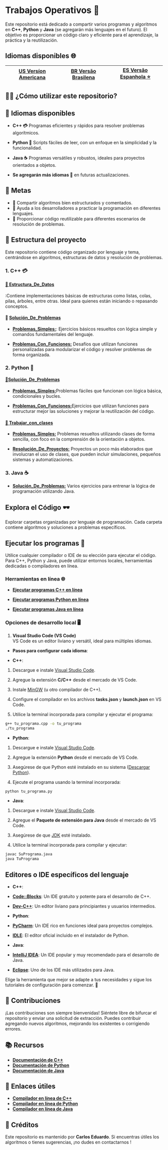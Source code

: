 # Trabajos Operativos 🚀

Este repositorio está dedicado a compartir varios programas y algoritmos en **C++**, **Python** y **Java** (se agregarán más lenguajes en el futuro). El objetivo es proporcionar un código claro y eficiente para el aprendizaje, la práctica y la reutilización.

## Idiomas disponibles 🌐

| **[US Versíon Americana](../../README.md)** | **[BR Versão Brasilena](README-BR.md)** | **[ES Versão Espanhola ⭐](README-ES.md)**|
|:-----------------------------------------------------------------------------------------------------:|:----------------------------------------------------------------------------------------------:|:------------------------------------------------------------------------------------------------:|

## 🧑‍💻 ¿Cómo utilizar este repositorio?

## 🚀 Idiomas disponibles

- **C++ 💳** Programas eficientes y rápidos para resolver problemas algorítmicos.  

- **Python 🐍** Scripts fáciles de leer, con un enfoque en la simplicidad y la funcionalidad.  

- **Java ☕** Programas versátiles y robustos, ideales para proyectos orientados a objetos.  

- **Se agregarán más idiomas 🚀** en futuras actualizaciones.

## 🎯 Metas

- 📱 Compartir algoritmos bien estructurados y comentados.  
- 💁 Ayuda a los desarrolladores a practicar la programación en diferentes lenguajes.  
- 🤺 Proporcionar código reutilizable para diferentes escenarios de resolución de problemas.

## 📂 Estructura del proyecto

Este repositorio contiene código organizado por lenguaje y tema, centrándose en algoritmos, estructuras de datos y resolución de problemas.

### 1. C++ 💳

#### [📁 **Estructura_De_Datos**](../../Programming%20In%20C++/data_struct/README.md)  

:Contiene implementaciones básicas de estructuras como listas, colas, pilas, árboles, entre otras. Ideal para quienes están iniciando o repasando conceptos.

#### 📁 [**Solución_De_Problemas**](../../Programming%20In%20C++/resolution_problems/README.md)  

- [**Problemas_Simples:**](../../Programming%20In%20C++/resolution_problems/simple_problems/README.md): Ejercicios básicos resueltos con lógica simple y comandos fundamentales del lenguaje.  

- [**Problemas_Con_Funciones:**](../../Programming%20In%20C++/resolution_problems/problems_with_functions/README.md) Desafíos que utilizan funciones personalizadas para modularizar el código y resolver problemas de forma organizada.

### 2. Python 🐍

#### [📁**Solución_De_Problemas**](../../Programming%20In%20Python/resolution_problems/README.md)

- [**Problemas_Simples:**](../../Programming%20In%20Python/resolution_problems/simple_problems/)Problemas fáciles que funcionan con lógica básica, condicionales y bucles.  

- [**Problemas_Con_Funciones:**](../../Programming%20In%20Python/resolution_problems/functions_problems/)Ejercicios que utilizan funciones para estructurar mejor las soluciones y mejorar la reutilización del código.

#### [📁 **Trabajar_con_clases**](../../Programming%20In%20Python/works_with_classes/README.md)

- [**Problemas_Simples:**](../../Programming%20In%20Python/works_with_classes/normal_problems/) Problemas resueltos utilizando clases de forma sencilla, con foco en la comprensión de la orientación a objetos.  

- [**Resolución_De_Proyectos:**](../../Programming%20In%20Python/works_with_classes/projects_resolutions/) Proyectos un poco más elaborados que involucran el uso de clases, que pueden incluir simulaciones, pequeños sistemas y automatizaciones.

### 3. Java ☕

- [**Solución_De_Problemas:**](../../Programming%20In%20Java/) Varios ejercicios para entrenar la lógica de programación utilizando Java.

## Explora el Código 🕶️  

Explorar carpetas organizadas por lenguaje de programación. Cada carpeta contiene algoritmos y soluciones a problemas específicos.

## Ejecutar los programas 🏃  

Utilice cualquier compilador o IDE de su elección para ejecutar el código. Para C++, Python y Java, puede utilizar entornos locales, herramientas dedicadas o compiladores en línea.  

### Herramientas en línea 🌐

- **[Ejecutar programas C++ en línea](https://www.programiz.com/cpp-programming/online-compiler/)**  

- **[Ejecutar programas Python en línea](https://www.programiz.com/python-programming/online-compiler/)**  

- **[Ejecutar programas Java en línea](https://www.programiz.com/java-programming/online-compiler/)**

### Opciones de desarrollo local 🖥️

1. **Visual Studio Code (VS Code)**  
    VS Code es un editor liviano y versátil, ideal para múltiples idiomas.  

- **Pasos para configurar cada idioma**:  

- **C++**:  

1. Descargue e instale [Visual Studio Code](https://code.visualstudio.com/).  

2. Agregue la extensión **C/C++** desde el mercado de VS Code.  

3. Instale [MinGW](https://sourceforge.net/projects/mingw/) (u otro compilador de C++).  

4. Configure el compilador en los archivos **tasks.json** y **launch.json** en VS Code.  

5. Utilice la terminal incorporada para compilar y ejecutar el programa:  

```bash
g++ tu_programa.cpp -o tu_programa
./tu_programa
```

- **Python**:  

1. Descargue e instale [Visual Studio Code](https://code.visualstudio.com/).  

2. Agregue la extensión **Python** desde el mercado de VS Code.  

3. Asegúrese de que Python esté instalado en su sistema ([Descargar Python](https://www.python.org/downloads/)).  

4. Ejecute el programa usando la terminal incorporada:  

```bash
python tu_programa.py
```

- **Java**:  

1. Descargue e instale [Visual Studio Code](https://code.visualstudio.com/).  

2. Agregue el **Paquete de extensión para Java** desde el mercado de VS Code.  

3. Asegúrese de que [JDK](https://www.oracle.com/java/technologies/javase-downloads.html) esté instalado.  

4. Utilice la terminal incorporada para compilar y ejecutar:  

```bash
javac SuPrograma.java
java TuPrograma
```

## Editores o IDE específicos del lenguaje  

- **C++**:  

- **[Code::Blocks](https://www.codeblocks.org/)**: Un IDE gratuito y potente para el desarrollo de C++.  

- **[Dev-C++](https://sourceforge.net/projects/orwelldevcpp/)**: Un editor liviano para principiantes y usuarios intermedios.  

- **Python**:  

- **[PyCharm](https://www.jetbrains.com/pycharm/)**: Un IDE rico en funciones ideal para proyectos complejos.  

- **[IDLE](https://docs.python.org/3/library/idle.html)**: El editor oficial incluido en el instalador de Python.  

- **Java**:  

- **[IntelliJ IDEA](https://www.jetbrains.com/idea/)**: Un IDE popular y muy recomendado para el desarrollo de Java.  

- **[Eclipse](https://www.eclipse.org/)**: Uno de los IDE más utilizados para Java.

Elige la herramienta que mejor se adapte a tus necesidades y sigue los tutoriales de configuración para comenzar. 🚀

## 👥 Contribuciones

¡Las contribuciones son siempre bienvenidas! Siéntete libre de bifurcar el repositorio y enviar una solicitud de extracción. Puedes contribuir agregando nuevos algoritmos, mejorando los existentes o corrigiendo errores.

## 📚 Recursos

- **[Documentación de C++](https://en.cppreference.com/w/)**  
- **[Documentación de Python](https://docs.python.org/3/)**  
- **[Documentación de Java](https://docs.oracle.com/javase/)**  

## 🔗 Enlaces útiles

- **[Compilador en línea de C++](https://www.programiz.com/cpp-programming/online-compiler/)**  
- **[Compilador en línea de Python](https://www.programiz.com/python-programming/online-compiler/)**  
- **[Compilador en línea de Java](https://www.programiz.com/java-programming/online-compiler/)**  

## 🏅 Créditos

Este repositorio es mantenido por **Carlos Eduardo**. Si encuentras útiles los algoritmos o tienes sugerencias, ¡no dudes en contactarnos !
